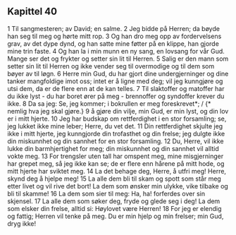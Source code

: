 ## Kapittel 40

1 Til sangmesteren; av David; en salme.
2 Jeg bidde på Herren; da bøyde han seg til meg og hørte mitt rop.
3 Og han dro meg opp av fordervelsens grav, av det dype dynd, og han satte mine føtter på en klippe, han gjorde mine trin faste.
4 Og han la i min munn en ny sang, en lovsang for vår Gud. Mange ser det og frykter og setter sin lit til Herren.
5 Salig er den mann som setter sin lit til Herren og ikke vender seg til overmodige og til dem som bøyer av til løgn.
6 Herre min Gud, du har gjort dine undergjerninger og dine tanker mangfoldige imot oss; intet er å ligne med deg; vil jeg kunngjøre og utsi dem, da er de flere enn at de kan telles.
7 Til slaktoffer og matoffer har du ikke lyst - du har boret ører på meg - brennoffer og syndoffer krever du ikke.
8 Da sa jeg: Se, jeg kommer; i bokrullen er meg foreskrevet*; / {* nemlig hva jeg skal gjøre.}
9 å gjøre din vilje, min Gud, er min lyst, og din lov er i mitt hjerte.
10 Jeg har budskap om rettferdighet i en stor forsamling; se, jeg lukket ikke mine leber; Herre, du vet det.
11 Din rettferdighet skjulte jeg ikke i mitt hjerte, jeg kunngjorde din trofasthet og din frelse; jeg dulgte ikke din miskunnhet og din sannhet for en stor forsamling.
12 Du, Herre, vil ikke lukke din barmhjertighet for meg; din miskunnhet og din sannhet vil alltid vokte meg.
13 For trengsler uten tall har omspent meg, mine misgjerninger har grepet meg, så jeg ikke kan se; de er flere enn hårene på mitt hode, og mitt hjerte har sviktet meg.
14 La det behage deg, Herre, å utfri meg! Herre, skynd deg å hjelpe meg!
15 La alle dem bli til skam og spott som står meg etter livet og vil rive det bort! La dem som ønsker min ulykke, vike tilbake og bli til skamme!
16 La dem som sier til meg: Ha, ha! forferdes over sin skjensel.
17 La alle dem som søker deg, fryde og glede seg i deg! La dem som elsker din frelse, alltid si: Høylovet være Herren!
18 For jeg er elendig og fattig; Herren vil tenke på meg. Du er min hjelp og min frelser; min Gud, dryg ikke!
